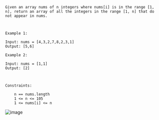 ```
Given an array nums of n integers where nums[i] is in the range [1, n], return an array of all the integers in the range [1, n] that do not appear in nums.

 

Example 1:

Input: nums = [4,3,2,7,8,2,3,1]
Output: [5,6]

Example 2:

Input: nums = [1,1]
Output: [2]

 

Constraints:

    n == nums.length
    1 <= n <= 105
    1 <= nums[i] <= n
```
 
![image](https://user-images.githubusercontent.com/84540554/194676665-4428f2ca-0234-47df-a485-b75640c6b941.png)

